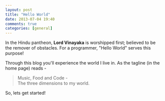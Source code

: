 ```yaml
---
layout: post
title: "Hello World"
date: 2013-07-04 19:40
comments: true
categories: [general]
---
```


In the Hindu pantheon, **Lord Vinayaka** is worshipped first; believed to be the remover of obstacles. For a programmer, "Hello World" serves this purpose!
<!-- more -->
Through this blog you'll experience the world I live in. As the tagline (in the home page) reads - 

> Music, Food and Code -  
> The three dimensions to my world.

So, lets get started!